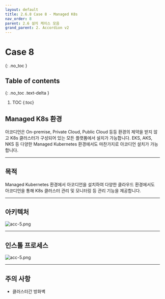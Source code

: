 ```yaml
---
layout: default
title: 2.6.8 Case 8 - Managed K8s
nav_order: 8
parent: 2.6 설치 케이스 모음
grand_parent: 2. Accordion v2
---
```


# Case 8
{: .no_toc }

## Table of contents
{: .no_toc .text-delta }

1. TOC
{:toc}


## Managed K8s 환경

아코디언은 On-premise, Private Cloud, Public Cloud 등등 환경의 제약을 받지 않고 K8s 클러스터가 구성되어 있는 모든 플랫폼에서 설치가 가능합니다.
EKS, AKS, NKS 등 다양한 Managed Kubernetes 환경에서도 마찬가지로 아코디언 설치가 가능합니다.


---
## 목적

Managed Kubernetes 환경에서 아코디언을 설치하여 다양한 클라우드 환경에서도 아코디언을 통해 K8s 클러스터 관리 및 모니터링 등 관리 기능을 제공합니다.

---
## 아키텍처

![acc-5.png](/assets/images/accordion/acc-5.png)


---
## 인스톨 프로세스

![acc-5.png](/assets/images/accordion/acc-5.png)


---
## 주의 사항

- 클러스터간 방화벽